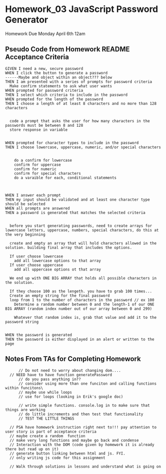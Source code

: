 # Homework_03 JavaScript Password Generator
  Homework Due Monday April 6th 12am

## Pseudo Code from Homework README Acceptance Criteria

  ```
GIVEN I need a new, secure password
WHEN I click the button to generate a password
------Maybe and object within an object??? below
THEN I am presented with a series of prompts for password criteria
    Make confirm statements to ask what user wants
WHEN prompted for password criteria
THEN I select which criteria to include in the password
WHEN prompted for the length of the password
THEN I choose a length of at least 8 characters and no more than 128 characters


    code a prompt that asks the user for how many characters in the passwords must be between 8 and 128
    store response in variable


WHEN prompted for character types to include in the password
THEN I choose lowercase, uppercase, numeric, and/or special characters


      do a confirm for lowercase
      confirm for uppercase
      confirm for numeric
      confirm for special characters
      do a varaible for each, conditional statements



WHEN I answer each prompt
THEN my input should be validated and at least one character type should be selected
WHEN all prompts are answered
THEN a password is generated that matches the selected criteria


    before you start generating passwords, need to create arrays for lowercase letters, uppercase, numbers, special characters, do this at the very beginning 

    create and empty an array that will hold characters allowed in the solution. building final array that includes the options. 

    If user choose lowercase
      add all lowercase options to that array
    If user choose uppercase
      add all uppercase options ot that array
  
    We end up with ONE BIG ARRAY that holds all possible characters in the solution. 

    If they choose 100 as the lengeth. you have to grab 100 times...
    Create an empty string for the final password
    loop from 1 to the number of characters in the password // ex 100
      Determine a random number between 0 and the length-1 of our ONE BIG ARRAY (random index number out of our array between 0 and 299)

      Whatever that random index is, grab that value and add it to the password string


WHEN the password is generated
THEN the password is either displayed in an alert or written to the page
```



## Notes From TAs for Completing Homework
          // Do not need to worry about changing dom.... 
      // NEED have to have function generatePassword 
          // do you pass anything in??
          // consider using more than one funciton and calling functions within funcitons\
          // maybe use while loops
          // use for loops (looking in Erik's google doc)

          // write simple functions. console.log in to make sure that things are working
          // do little increments and then test that functionality
          // TEST THE LITTLE THINGS

      // PSA have homework instruction right next to!!! pay attention to user story is part of acceptance criteria
      // maybe create a random  function
      // make very long functions and maybe go back and condense
      // Interaction with the DOM (code given by homework it is already there but read up on it)
      // generate button linking between html and js. FYI. 
      // only writing js code for this assignment

      // Walk through solutions in lessons and understand what is going on